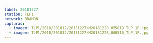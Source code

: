 ```yaml
---
label: 20181227
station: TLP1
network: BRAMON
capturas:
  - imagem: TLP1/2018/201812/20181227/M20181228_055819_TLP_1P.jpg
  - imagem: TLP1/2018/201812/20181227/M20181228_060510_TLP_1P.jpg
---
```

